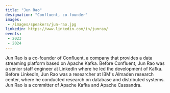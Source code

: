 ```yaml
---
title: "Jun Rao"
designation: "Confluent, co-founder"
images:
 - /images/speakers/jun-rao.jpg
linkedin: https://www.linkedin.com/in/junrao/
events:
 - 2023
 - 2024
---
```


Jun Rao is a co-founder of Confluent, a company that provides a data streaming platform based on Apache Kafka. Before Confluent, Jun Rao was a senior staff engineer at LinkedIn where he led the development of Kafka. Before LinkedIn, Jun Rao was a researcher at IBM's Almaden research center, where he conducted research on database and distributed systems. Jun Rao is a committer of Apache Kafka and Apache Cassandra.